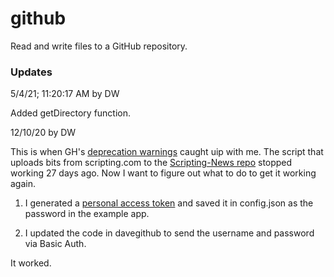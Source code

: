 # github

Read and write files to a GitHub repository.

### Updates

5/4/21; 11:20:17 AM by DW

Added getDirectory function.

12/10/20 by DW

This is when GH's <a href="https://developer.github.com/changes/2019-11-05-deprecated-passwords-and-authorizations-api/">deprecation warnings</a> caught uip with me. The script that uploads bits from scripting.com to the <a href="https://github.com/scripting/Scripting-News/tree/master/blog">Scripting-News repo</a> stopped working 27 days ago. Now I want to figure out what to do to get it working again. 

1. I generated a <a href="https://docs.github.com/en/free-pro-team@latest/github/authenticating-to-github/creating-a-personal-access-token">personal access token</a> and saved it in config.json as the password in the example app. 

2. I updated the code in davegithub to send the username and password via Basic Auth.

It worked. 

